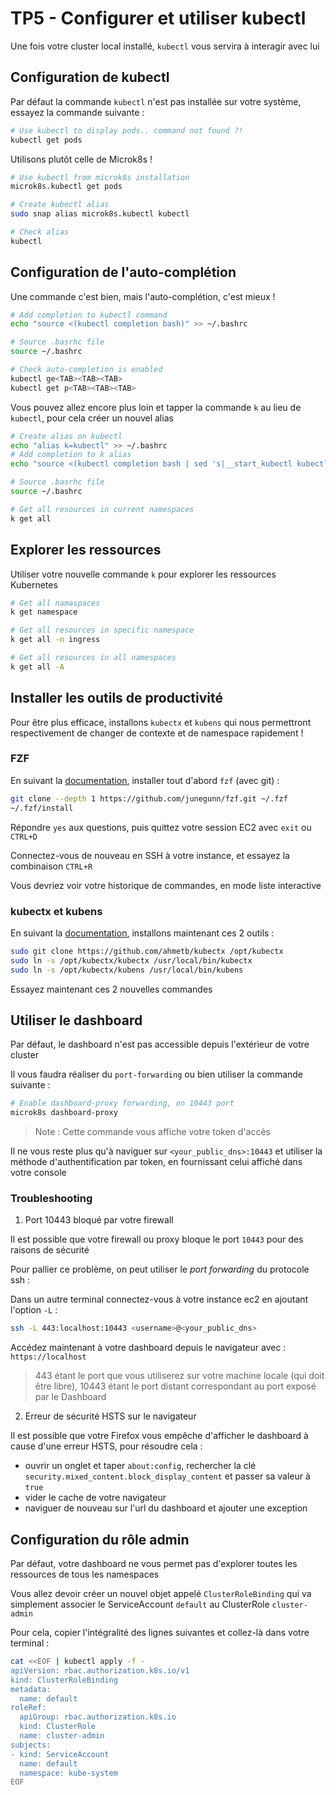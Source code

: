 # TP5 - Configurer et utiliser kubectl

Une fois votre cluster local installé, `kubectl` vous servira à interagir avec lui

## Configuration de kubectl

Par défaut la commande `kubectl` n'est pas installée sur votre système, essayez la commande suivante :

```bash
# Use kubectl to display pods.. command not found ?!
kubectl get pods
```

Utilisons plutôt celle de Microk8s !

```bash
# Use kubectl from microk8s installation
microk8s.kubectl get pods

# Create kubectl alias
sudo snap alias microk8s.kubectl kubectl

# Check alias
kubectl
```

## Configuration de l'auto-complétion

Une commande c'est bien, mais l'auto-complétion, c'est mieux !

```bash
# Add completion to kubectl command
echo "source <(kubectl completion bash)" >> ~/.bashrc

# Source .basrhc file
source ~/.bashrc

# Check auto-completion is enabled
kubectl ge<TAB><TAB><TAB>
kubectl get p<TAB><TAB><TAB>
```

Vous pouvez allez encore plus loin et tapper la commande `k` au lieu de `kubectl`, pour cela créer un nouvel alias

```bash
# Create alias on kubectl
echo "alias k=kubectl" >> ~/.bashrc
# Add completion to k alias
echo "source <(kubectl completion bash | sed 's|__start_kubectl kubectl|__start_kubectl k|g')" >> ~/.bashrc

# Source .basrhc file
source ~/.bashrc

# Get all resources in current namespaces
k get all
```

## Explorer les ressources

Utiliser votre nouvelle commande `k` pour explorer les ressources Kubernetes

```bash
# Get all namaspaces
k get namespace

# Get all resources in specific namespace
k get all -n ingress

# Get all resources in all namespaces
k get all -A
```

## Installer les outils de productivité

Pour être plus efficace, installons `kubectx` et `kubens` qui nous permettront respectivement de changer de contexte et de namespace rapidement !

### FZF

En suivant la [documentation](https://github.com/junegunn/fzf#installation), installer tout d'abord `fzf` (avec git) :

```bash
git clone --depth 1 https://github.com/junegunn/fzf.git ~/.fzf
~/.fzf/install
```

Répondre `yes` aux questions, puis quittez votre session EC2 avec `exit` ou `CTRL+D`

Connectez-vous de nouveau en SSH à votre instance, et essayez la combinaison `CTRL+R`

Vous devriez voir votre historique de commandes, en mode liste interactive

### kubectx et kubens

En suivant la [documentation](https://github.com/ahmetb/kubectx#linux), installons maintenant ces 2 outils : 

```bash
sudo git clone https://github.com/ahmetb/kubectx /opt/kubectx
sudo ln -s /opt/kubectx/kubectx /usr/local/bin/kubectx
sudo ln -s /opt/kubectx/kubens /usr/local/bin/kubens
```

Essayez maintenant ces 2 nouvelles commandes

## Utiliser le dashboard

Par défaut, le dashboard n'est pas accessible depuis l'extérieur de votre cluster

Il vous faudra réaliser du `port-forwarding` ou bien utiliser la commande suivante :

```bash
# Enable dashboard-proxy forwarding, on 10443 port
microk8s dashboard-proxy
```

> Note : Cette commande vous affiche votre token d'accès

Il ne vous reste plus qu'à naviguer sur `<your_public_dns>:10443` et utiliser la méthode d'authentification par token, en fournissant celui affiché dans votre console

### Troubleshooting

1. Port 10443 bloqué par votre firewall

Il est possible que votre firewall ou proxy bloque le port `10443` pour des raisons de sécurité

Pour pallier ce problème, on peut utiliser le _port forwarding_ du protocole ssh : 

Dans un autre terminal connectez-vous à votre instance ec2 en ajoutant l'option `-L` : 

```bash
ssh -L 443:localhost:10443 <username>@<your_public_dns>
```

Accédez maintenant à votre dashboard depuis le navigateur avec : `https://localhost`

> 443 étant le port que vous utiliserez sur votre machine locale (qui doit être libre), 10443 étant le port distant correspondant au port exposé par le Dashboard

2. Erreur de sécurité HSTS sur le navigateur

Il est possible que votre Firefox vous empêche d'afficher le dashboard à cause d'une erreur HSTS, pour résoudre cela :

* ouvrir un onglet et taper `about:config`, rechercher la clé `security.mixed_content.block_display_content` et passer sa valeur à `true`
* vider le cache de votre navigateur
* naviguer de nouveau sur l'url du dashboard et ajouter une exception

## Configuration du rôle admin

Par défaut, votre dashboard ne vous permet pas d'explorer toutes les ressources de tous les namespaces

Vous allez devoir créer un nouvel objet appelé `ClusterRoleBinding` qui va simplement associer le ServiceAccount `default` au ClusterRole `cluster-admin`

Pour cela, copier l'intégralité des lignes suivantes et collez-là dans votre terminal :

```bash
cat <<EOF | kubectl apply -f -
apiVersion: rbac.authorization.k8s.io/v1
kind: ClusterRoleBinding
metadata:
  name: default
roleRef:
  apiGroup: rbac.authorization.k8s.io
  kind: ClusterRole
  name: cluster-admin
subjects:
- kind: ServiceAccount
  name: default
  namespace: kube-system
EOF
```
